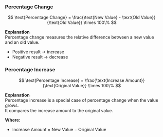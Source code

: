 
### Percentage Change

$$
\text{Percentage Change} = 
\frac{\text{New Value} - \text{Old Value}}{\text{Old Value}} \times 100\%
$$

**Explanation**  
Percentage change measures the relative difference between a new value and an old value.  
- Positive result → increase  
- Negative result → decrease  

### Percentage Increase

$$
\text{Percentage Increase} =
\frac{\text{Increase Amount}}{\text{Original Value}} \times 100\%
$$

**Explanation**  
Percentage increase is a special case of percentage change when the value grows.  
It compares the increase amount to the original value.  

**Where:**  
- Increase Amount = New Value − Original Value  